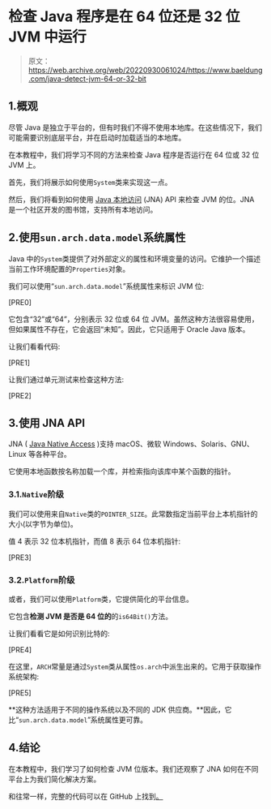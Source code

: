# 检查 Java 程序是在 64 位还是 32 位 JVM 中运行

> 原文：<https://web.archive.org/web/20220930061024/https://www.baeldung.com/java-detect-jvm-64-or-32-bit>

## 1.概观

尽管 Java 是独立于平台的，但有时我们不得不使用本地库。在这些情况下，我们可能需要识别底层平台，并在启动时加载适当的本地库。

在本教程中，我们将学习不同的方法来检查 Java 程序是否运行在 64 位或 32 位 JVM 上。

首先，我们将展示如何使用`System`类来实现这一点。

然后，我们将看到如何使用 [Java 本地访问](https://web.archive.org/web/20221208143832/https://github.com/java-native-access/jna) (JNA) API 来检查 JVM 的位。JNA 是一个社区开发的图书馆，支持所有本地访问。

## 2.使用`sun.arch.data.model`系统属性

Java 中的`System`类提供了对外部定义的属性和环境变量的访问。它维护一个描述当前工作环境配置的`Properties`对象。

我们可以使用“`sun.arch.data.model`”系统属性来标识 JVM 位:

[PRE0]

它包含“32”或“64”，分别表示 32 位或 64 位 JVM。虽然这种方法很容易使用，但如果属性不存在，它会返回“未知”。因此，它只适用于 Oracle Java 版本。

让我们看看代码:

[PRE1]

让我们通过单元测试来检查这种方法:

[PRE2]

## 3.使用 JNA API

JNA ( [Java Native Access](https://web.archive.org/web/20221208143832/https://github.com/java-native-access/jna) )支持 macOS、微软 Windows、Solaris、GNU、Linux 等各种平台。

它使用本地函数按名称加载一个库，并检索指向该库中某个函数的指针。

### 3.1.`Native`阶级

我们可以使用来自`Native`类的`POINTER_SIZE`。此常数指定当前平台上本机指针的大小(以字节为单位)。

值 4 表示 32 位本机指针，而值 8 表示 64 位本机指针:

[PRE3]

### 3.2.`Platform`阶级

或者，我们可以使用`Platform`类，它提供简化的平台信息。

它包含**检测 JVM 是否是 64 位的**的`is64Bit()`方法。

让我们看看它是如何识别比特的:

[PRE4]

在这里，`ARCH`常量是通过`System`类从属性`os.arch`中派生出来的。它用于获取操作系统架构:

[PRE5]

**这种方法适用于不同的操作系统以及不同的 JDK 供应商。**因此，它比“`sun.arch.data.model`”系统属性更可靠。

## 4.结论

在本教程中，我们学习了如何检查 JVM 位版本。我们还观察了 JNA 如何在不同平台上为我们简化解决方案。

和往常一样，完整的代码可以在 GitHub 上找到[。](https://web.archive.org/web/20221208143832/https://github.com/eugenp/tutorials/tree/master/java-native)
